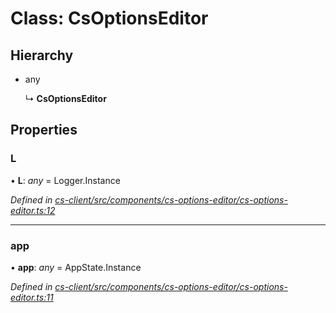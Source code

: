 # Class: CsOptionsEditor

## Hierarchy

* any

  ↳ **CsOptionsEditor**

## Properties

###  L

• **L**: *any* =  Logger.Instance

*Defined in [cs-client/src/components/cs-options-editor/cs-options-editor.ts:12](https://github.com/RichardHovenkamp/csnext/blob/0e0b9b29/packages/cs-client/src/components/cs-options-editor/cs-options-editor.ts#L12)*

___

###  app

• **app**: *any* =  AppState.Instance

*Defined in [cs-client/src/components/cs-options-editor/cs-options-editor.ts:11](https://github.com/RichardHovenkamp/csnext/blob/0e0b9b29/packages/cs-client/src/components/cs-options-editor/cs-options-editor.ts#L11)*
